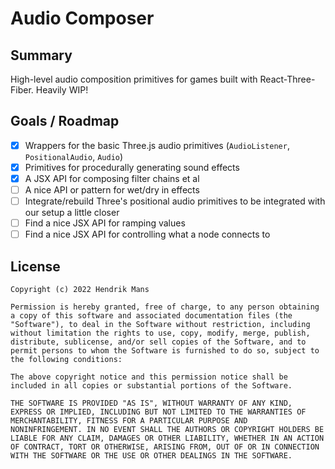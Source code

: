 # Audio Composer

## Summary

High-level audio composition primitives for games built with React-Three-Fiber. Heavily WIP!

## Goals / Roadmap

- [x] Wrappers for the basic Three.js audio primitives (`AudioListener`, `PositionalAudio`, `Audio`)
- [x] Primitives for procedurally generating sound effects
- [x] A JSX API for composing filter chains et al
- [ ] A nice API or pattern for wet/dry in effects
- [ ] Integrate/rebuild Three's positional audio primitives to be integrated with our setup a little closer
- [ ] Find a nice JSX API for ramping values
- [ ] Find a nice JSX API for controlling what a node connects to

## License

```
Copyright (c) 2022 Hendrik Mans

Permission is hereby granted, free of charge, to any person obtaining
a copy of this software and associated documentation files (the
"Software"), to deal in the Software without restriction, including
without limitation the rights to use, copy, modify, merge, publish,
distribute, sublicense, and/or sell copies of the Software, and to
permit persons to whom the Software is furnished to do so, subject to
the following conditions:

The above copyright notice and this permission notice shall be
included in all copies or substantial portions of the Software.

THE SOFTWARE IS PROVIDED "AS IS", WITHOUT WARRANTY OF ANY KIND,
EXPRESS OR IMPLIED, INCLUDING BUT NOT LIMITED TO THE WARRANTIES OF
MERCHANTABILITY, FITNESS FOR A PARTICULAR PURPOSE AND
NONINFRINGEMENT. IN NO EVENT SHALL THE AUTHORS OR COPYRIGHT HOLDERS BE
LIABLE FOR ANY CLAIM, DAMAGES OR OTHER LIABILITY, WHETHER IN AN ACTION
OF CONTRACT, TORT OR OTHERWISE, ARISING FROM, OUT OF OR IN CONNECTION
WITH THE SOFTWARE OR THE USE OR OTHER DEALINGS IN THE SOFTWARE.
```

